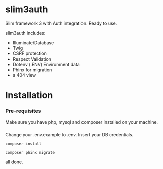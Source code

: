 # slim3auth
Slim framework 3 with Auth integration. Ready to use.

slim3auth includes:

- Illuminate/Database
- Twig
- CSRF protection
- Respect Validation
- Dotenv (.ENV) Enviromnent data
- Phinx for migration
- a 404 view


# Installation
### Pre-requisites 
Make sure you have php, mysql and composer installed on your machine.

###
Change your .env.example to .env. Insert your DB credentials.

```
composer install
```

```
composer phinx migrate
```

all done.
